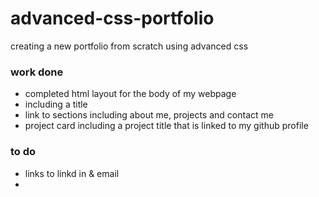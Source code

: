 # advanced-css-portfolio

creating a new portfolio from scratch using advanced css

### work done

- completed html layout for the body of my webpage
- including a title
- link to sections including about me, projects and contact me
- project card including a project title that is linked to my github profile

### to do

- links to linkd in & email
-
